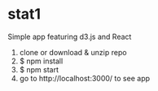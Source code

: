 # stat1

Simple app featuring d3.js and React

1) clone or download & unzip repo
2) $ npm install
3) $ npm start
4) go to http://localhost:3000/ to see app
